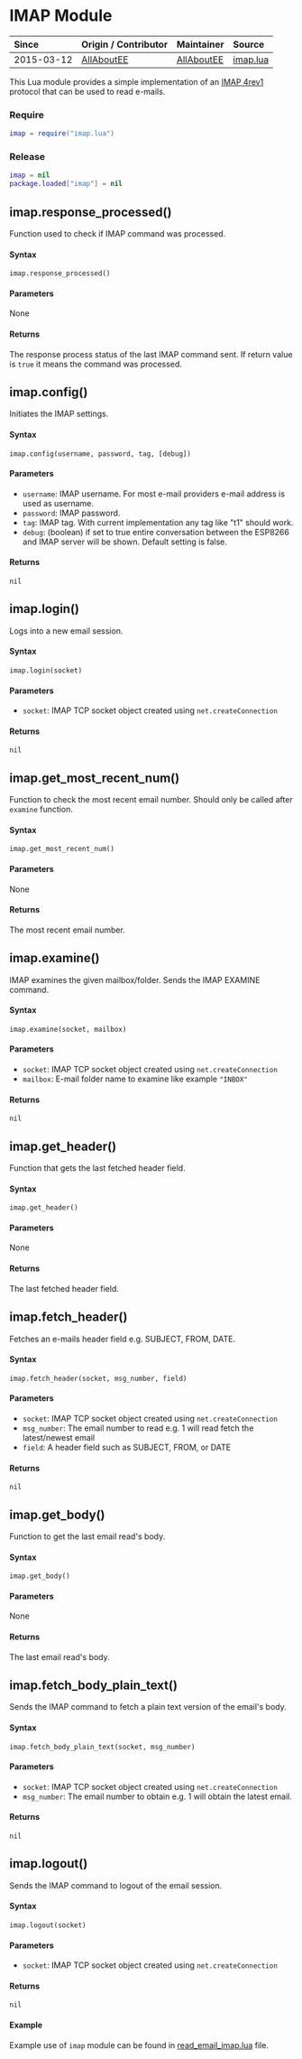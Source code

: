 # IMAP Module
| Since  | Origin / Contributor  | Maintainer  | Source  |
| :----- | :-------------------- | :---------- | :------ |
| 2015-03-12 | [AllAboutEE](https://github.com/AllAboutEE) | [AllAboutEE](https://github.com/AllAboutEE) | [imap.lua](../../lua_modules/email/imap.lua) |

This Lua module provides a simple implementation of an [IMAP 4rev1](http://www.faqs.org/rfcs/rfc2060.html) protocol that can be used to read e-mails.


### Require
```lua
imap = require("imap.lua")
```

### Release
```lua
imap = nil
package.loaded["imap"] = nil
```

## imap.response_processed()
Function used to check if IMAP command was processed.

#### Syntax
`imap.response_processed()`

#### Parameters
None

#### Returns
The response process status of the last IMAP command sent. If return value is `true` it means the command was processed.


## imap.config()
Initiates the IMAP settings.

#### Syntax
`imap.config(username, password, tag, [debug])`

#### Parameters
- `username`: IMAP username. For most e-mail providers e-mail address is used as username.
- `password`: IMAP password.
- `tag`: IMAP tag. With current implementation any tag like "t1" should work.
- `debug`: (boolean) if set to true entire conversation between the ESP8266 and IMAP server will be shown. Default setting is false.

#### Returns
`nil`

## imap.login()
Logs into a new email session.

#### Syntax
`imap.login(socket)`

#### Parameters
- `socket`: IMAP TCP socket object created using `net.createConnection`

#### Returns
`nil`

## imap.get_most_recent_num()
Function to check the most recent email number. Should only be called after `examine` function.

#### Syntax
`imap.get_most_recent_num()`

#### Parameters
None

#### Returns
The most recent email number.

## imap.examine()
IMAP examines the given mailbox/folder. Sends the IMAP EXAMINE command.

#### Syntax
`imap.examine(socket, mailbox)`

#### Parameters
- `socket`: IMAP TCP socket object created using `net.createConnection`
- `mailbox`: E-mail folder name to examine like example `"INBOX"`

#### Returns
`nil`

## imap.get_header()
Function that gets the last fetched header field.

#### Syntax
`imap.get_header()`

#### Parameters
None

#### Returns
The last fetched header field.

## imap.fetch_header()
Fetches an e-mails header field e.g. SUBJECT, FROM, DATE.

#### Syntax
`imap.fetch_header(socket, msg_number, field)`

#### Parameters
- `socket`: IMAP TCP socket object created using `net.createConnection`
- `msg_number`: The email number to read e.g. 1 will read fetch the latest/newest email
- `field`: A header field such as SUBJECT, FROM, or DATE
#### Returns
`nil`

## imap.get_body()
Function to get the last email read's body.

#### Syntax
`imap.get_body()`

#### Parameters
None

#### Returns
The last email read's body.

## imap.fetch_body_plain_text()
Sends the IMAP command to fetch a plain text version of the email's body.

#### Syntax
`imap.fetch_body_plain_text(socket, msg_number)`

#### Parameters
- `socket`: IMAP TCP socket object created using `net.createConnection`
- `msg_number`: The email number to obtain e.g. 1 will obtain the latest email.

#### Returns
`nil`

## imap.logout()
Sends the IMAP command to logout of the email session.

#### Syntax
`imap.logout(socket)`

#### Parameters
- `socket`: IMAP TCP socket object created using `net.createConnection`

#### Returns
`nil`

#### Example
Example use of `imap` module can be found in  [read_email_imap.lua](../../lua_examples/email/read_email_imap.lua) file.
